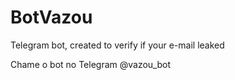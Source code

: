 # BotVazou
Telegram bot, created to verify if your e-mail leaked

Chame o bot no Telegram
@vazou_bot
